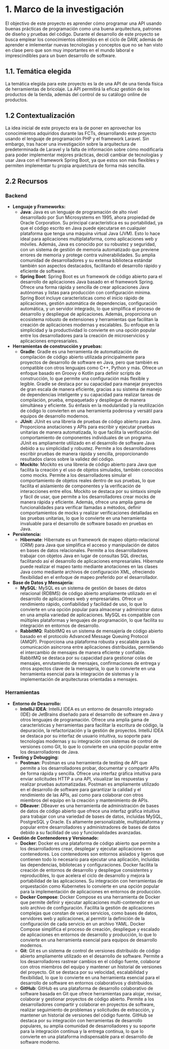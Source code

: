 # 1. Marco de la investigación

El objectivo de este proyecto es aprender cómo programar una API usando buenas prácticas de programación
como una buena arquitectura, patrones de diseño y pruebas del código.
Durante el desarrollo de este proyecto se busca emplear los conocimientos obtenidos en
el ciclo de DAW, además de aprender e imlementar nuevas tecnologías y conceptos que no se han visto en clase
pero que son muy importantes en el mundo laboral e imprescindibles para un buen desarrollo de software.

## 1.1. Temática elegida

La temática elegida para este proyecto es la de una API de una tienda física de herramientas de bricolaje.
La API permitirá la eficaz gestión de los productos de la tienda, además del control de su catálogo online
de productos.

## 1.2 Contextualización

La idea inicial de este proyecto era la de poner en aprovechar los conocimientos adquiridos durante las FCTs,
desarrollando este proyecto usando el lenguaje de programación PHP y el framework Laravel. Sin embargo, tras hacer
una investigación sobre la arquitectura de predeterminada de Laravel y la falta de información sobre cómo modificarla
para poder implementar mejores prácticas, decidí cambiar de tecnologías y usar Java con el framework Spring Boot,
ya que estos son más flexibles y permiten implementar tu propia arquietctura de forma más sencilla.

## 2.2 Recursos

### Backend
- **Lenguaje y Frameworks:**
  - **Java**: Java es un lenguaje de programación de alto nivel desarrollado por Sun Microsystems en 1995, ahora propiedad de Oracle Corporation. Su principal característica es su portabilidad, ya que el código escrito en Java puede ejecutarse en cualquier plataforma que tenga una máquina virtual Java (JVM). Esto lo hace ideal para aplicaciones multiplataforma, como aplicaciones web y móviles. Además, Java es conocido por su robustez y seguridad, con un sistema de gestión de memoria automatizado que previene errores de memoria y protege contra vulnerabilidades. Su amplia comunidad de desarrolladores y su extensa biblioteca estándar también son aspectos destacados, facilitando el desarrollo rápido y eficiente de software.
  - **Spring Boot**: Spring Boot es un framework de código abierto para el desarrollo de aplicaciones Java basado en el framework Spring. Ofrece una forma rápida y sencilla de crear aplicaciones Java autónomas y listas para producción con configuración mínima. Spring Boot incluye características como el inicio rápido de aplicaciones, gestión automática de dependencias, configuración automática, y un servidor integrado, lo que simplifica el proceso de desarrollo y despliegue de aplicaciones. Además, proporciona un ecosistema robusto de extensiones y herramientas que facilitan la creación de aplicaciones modernas y escalables. Su enfoque en la simplicidad y la productividad lo convierte en una opción popular entre los desarrolladores para la creación de microservicios y aplicaciones empresariales.
- **Herramientas de construcción y pruebas:**
  - **Gradle**: Gradle es una herramienta de automatización de compilación de código abierto utilizada principalmente para proyectos de desarrollo de software en Java, pero que también es compatible con otros lenguajes como C++, Python y más. Ofrece un enfoque basado en Groovy o Kotlin para definir scripts de construcción, lo que permite una configuración más flexible y legible. Gradle se destaca por su capacidad para manejar proyectos de gran escala de manera eficiente, gracias a su sistema de manejo de dependencias inteligente y su capacidad para realizar tareas de compilación, prueba, empaquetado y despliegue de manera simultánea y eficiente. Su énfasis en la modularidad y la reutilización de código lo convierten en una herramienta poderosa y versátil para equipos de desarrollo modernos.
  - **JUnit**: JUnit es una libreria de pruebas de código abierto para Java. Proporciona anotaciones y APIs para escribir y ejecutar pruebas unitarias de manera automatizada, lo que facilita la verificación del comportamiento de componentes individuales de un programa. JUnit es ampliamente utilizado en el desarrollo de software Java debido a su simplicidad y robustez. Permite a los desarrolladores escribir pruebas de manera rápida y sencilla, proporcionando resultados claros sobre la validez del código.
  - **Mockito**: Mockito es una libreria de código abierto para Java que facilita la creación y el uso de objetos simulados, también conocidos como mocks. Permite a los desarrolladores simular el comportamiento de objetos reales dentro de sus pruebas, lo que facilita el aislamiento de componentes y la verificación de interacciones entre ellos. Mockito se destaca por su sintaxis simple y fácil de usar, que permite a los desarrolladores crear mocks de manera rápida y eficiente. Además, ofrece una amplia gama de funcionalidades para verificar llamadas a métodos, definir comportamientos de mocks y realizar verificaciones detalladas en las pruebas unitarias, lo que lo convierte en una herramienta invaluable para el desarrollo de software basado en pruebas en Java.
- **Persistencia:**
  - **Hibernate**: Hibernate es un framework de mapeo objeto-relacional (ORM) para Java que simplifica el acceso y manipulación de datos en bases de datos relacionales. Permite a los desarrolladores trabajar con objetos Java en lugar de consultas SQL directas, facilitando así el desarrollo de aplicaciones empresariales. Hibernate puede realizar el mapeo tanto mediante anotaciones en las clases Java como mediante archivos de configuración XML, ofreciendo flexibilidad en el enfoque de mapeo preferido por el desarrollador.
- **Base de Datos y Mensajería:**
  - **MySQL**: MySQL es un sistema de gestión de bases de datos relacional (RDBMS) de código abierto ampliamente utilizado en el desarrollo de aplicaciones web y empresariales. Ofrece un rendimiento rápido, confiabilidad y facilidad de uso, lo que lo convierte en una opción popular para almacenar y administrar datos en una amplia variedad de aplicaciones. MySQL es compatible con múltiples plataformas y lenguajes de programación, lo que facilita su integración en entornos de desarrollo.
  - **RabbitMQ**: RabbitMQ es un sistema de mensajería de código abierto basado en el protocolo Advanced Message Queuing Protocol (AMQP). Proporciona una plataforma robusta y escalable para la comunicación asíncrona entre aplicaciones distribuidas, permitiendo el intercambio de mensajes de manera eficiente y confiable. RabbitMQ se destaca por su capacidad para gestionar colas de mensajes, enrutamiento de mensajes, confirmaciones de entrega y otros aspectos clave de la mensajería, lo que lo convierte en una herramienta esencial para la integración de sistemas y la implementación de arquitecturas orientadas a mensajes.
### Herramientas
- **Entorno de Desarrollo:**
  - **IntelliJ IDEA**: IntelliJ IDEA es un entorno de desarrollo integrado (IDE) de JetBrains diseñado para el desarrollo de software en Java y otros lenguajes de programación. Ofrece una amplia gama de características y herramientas para facilitar la escritura de código, la depuración, la refactorización y la gestión de proyectos. IntelliJ IDEA se destaca por su interfaz de usuario intuitiva, su soporte para tecnologías modernas y su integración con sistemas de control de versiones como Git, lo que lo convierte en una opción popular entre los desarrolladores de Java.
- **Testing y Debugging:**
  - **Postman**: Postman es una herramienta de testing de API que permite a los desarrolladores probar, documentar y compartir APIs de forma rápida y sencilla. Ofrece una interfaz gráfica intuitiva para enviar solicitudes HTTP a una API, visualizar las respuestas y realizar pruebas automatizadas. Postman es ampliamente utilizado en el desarrollo de software para garantizar la calidad y el rendimiento de las APIs, así como para colaborar con otros miembros del equipo en la creación y mantenimiento de APIs.
  - **DBeaver**: DBeaver es una herramienta de administración de bases de datos de código abierto que ofrece una interfaz gráfica intuitiva para trabajar con una variedad de bases de datos, incluidas MySQL, PostgreSQL y Oracle. Es altamente personalizable, multiplataforma y popular entre desarrolladores y administradores de bases de datos debido a su facilidad de uso y funcionalidades avanzadas.
- **Gestión de Contenedores y Versionado:**
  - **Docker**: Docker es una plataforma de código abierto que permite a los desarrolladores crear, desplegar y ejecutar aplicaciones en contenedores. Los contenedores son entornos aislados y ligeros que contienen todo lo necesario para ejecutar una aplicación, incluidas las dependencias, bibliotecas y configuraciones. Docker facilita la creación de entornos de desarrollo y despliegue consistentes y reproducibles, lo que acelera el ciclo de desarrollo y mejora la portabilidad de las aplicaciones. Su integración con herramientas de orquestación como Kubernetes lo convierte en una opción popular para la implementación de aplicaciones en entornos de producción.
  - **Docker Compose**: Docker Compose es una herramienta de Docker que permite definir y ejecutar aplicaciones multi-contenedor en un solo archivo de configuración. Facilita la gestión de aplicaciones complejas que constan de varios servicios, como bases de datos, servidores web y aplicaciones, al permitir la definición de la configuración de cada servicio en un archivo YAML. Docker Compose simplifica el proceso de creación, despliegue y escalado de aplicaciones en entornos de desarrollo y producción, lo que lo convierte en una herramienta esencial para equipos de desarrollo modernos.
  - **Git**: Git es un sistema de control de versiones distribuido de código abierto ampliamente utilizado en el desarrollo de software. Permite a los desarrolladores rastrear cambios en el código fuente, colaborar con otros miembros del equipo y mantener un historial de versiones del proyecto. Git se destaca por su velocidad, escalabilidad y flexibilidad, lo que lo convierte en una herramienta esencial para el desarrollo de software en entornos colaborativos y distribuidos.
  - **GitHub**: GitHub es una plataforma de desarrollo colaborativo de software basada en Git que ofrece herramientas para alojar, revisar, colaborar y gestionar proyectos de código abierto. Permite a los desarrolladores compartir y colaborar en proyectos de software, realizar seguimiento de problemas y solicitudes de extracción, y mantener un historial de versiones del código fuente. GitHub se destaca por su integración con herramientas de desarrollo populares, su amplia comunidad de desarrolladores y su soporte para la integración continua y la entrega continua, lo que lo convierte en una plataforma indispensable para el desarrollo de software moderno.
